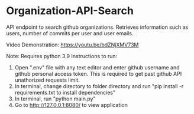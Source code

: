 # Organization-API-Search
API endpoint to search github organizations. Retrieves information such as users, number of commits per user and user emails.

Video Demonstration: https://youtu.be/bdZNjXMV73M

Note: Requires python 3.9
Instructions to run:
1. Open ".env" file with any text editor and enter github username and github personal access token. This is required to get past github API unathorized requests limit.
2. In terminal, change directory to folder directory and run "pip install -r requirements.txt to install dependencies"
3. In terminal, run "python main.py"
4. Go to http://127.0.0.1:8080/ to view application
